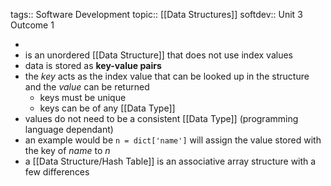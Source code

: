 tags:: Software Development
topic:: [[Data Structures]]
softdev:: Unit 3 Outcome 1

-
- is an unordered [[Data Structure]] that does not use index values
- data is stored as **key-value pairs**
- the *key* acts as the index value that can be looked up in the structure and the *value* can be returned
	- keys must be unique
	- keys can be of any [[Data Type]]
- values do not need to be a consistent [[Data Type]] (programming language dependant)
- an example would be ``n = dict['name']`` will assign the value stored with the key of *name* to $n$
- a [[Data Structure/Hash Table]] is an associative array structure with a few differences